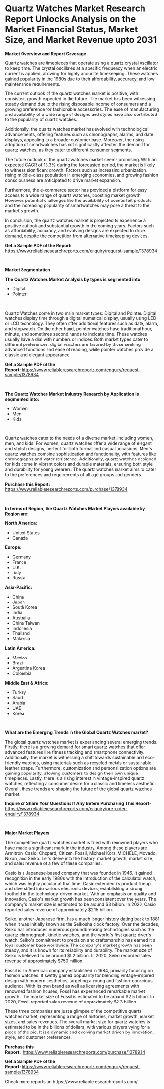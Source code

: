 <p><h1>Quartz Watches Market Research Report Unlocks Analysis on the Market Financial Status, Market Size, and Market Revenue upto 2031</h1></p><p><strong>Market Overview and Report Coverage</strong></p>
<p><p>Quartz watches are timepieces that operate using a quartz crystal oscillator to keep time. The crystal oscillates at a specific frequency when an electric current is applied, allowing for highly accurate timekeeping. These watches gained popularity in the 1980s due to their affordability, accuracy, and low maintenance requirements.</p><p>The current outlook of the quartz watches market is positive, with consistent growth expected in the future. The market has been witnessing steady demand due to the rising disposable income of consumers and a growing preference for fashionable accessories. The ease of manufacturing and availability of a wide range of designs and styles have also contributed to the popularity of quartz watches.</p><p>Additionally, the quartz watches market has evolved with technological advancements, offering features such as chronographs, alarms, and date displays, appealing to a broader customer base. Moreover, the rising adoption of smartwatches has not significantly affected the demand for quartz watches, as they cater to different consumer segments.</p><p>The future outlook of the quartz watches market seems promising. With an expected CAGR of 13.3% during the forecasted period, the market is likely to witness significant growth. Factors such as increasing urbanization, rising middle-class population in emerging economies, and growing fashion consciousness are anticipated to drive market expansion.</p><p>Furthermore, the e-commerce sector has provided a platform for easy access to a wide range of quartz watches, boosting market growth. However, potential challenges like the availability of counterfeit products and the increasing popularity of smartwatches may pose a threat to the market's growth.</p><p>In conclusion, the quartz watches market is projected to experience a positive outlook and substantial growth in the coming years. Factors such as affordability, accuracy, and evolving designs are expected to drive demand, despite the competition from alternative timekeeping devices.</p></p>
<p><strong>Get a Sample PDF of the Report:</strong> <a href="https://www.reliableresearchreports.com/enquiry/request-sample/1378934">https://www.reliableresearchreports.com/enquiry/request-sample/1378934</a></p>
<p>&nbsp;</p>
<p><strong>Market Segmentation</strong></p>
<p><strong>The Quartz Watches Market Analysis by types is segmented into:</strong></p>
<p><ul><li>Digital</li><li>Pointer</li></ul></p>
<p>&nbsp;</p>
<p><p>Quartz Watches come in two main market types: Digital and Pointer. Digital watches display time through a digital numerical display, usually using LED or LCD technology. They often offer additional features such as date, alarm, and stopwatch. On the other hand, pointer watches have traditional hour, minute, and sometimes second hands to indicate time. These watches usually have a dial with numbers or indices. Both market types cater to different preferences; digital watches are favored by those seeking advanced functions and ease of reading, while pointer watches provide a classic and elegant appearance.</p></p>
<p><strong>Get a Sample PDF of the Report:</strong>&nbsp;<a href="https://www.reliableresearchreports.com/enquiry/request-sample/1378934">https://www.reliableresearchreports.com/enquiry/request-sample/1378934</a></p>
<p>&nbsp;</p>
<p><strong>The Quartz Watches Market Industry Research by Application is segmented into:</strong></p>
<p><ul><li>Women</li><li>Men</li><li>Kids</li></ul></p>
<p>&nbsp;</p>
<p><p>Quartz watches cater to the needs of a diverse market, including women, men, and kids. For women, quartz watches offer a wide range of elegant and stylish designs, perfect for both formal and casual occasions. Men's quartz watches combine sophistication and functionality, with features like chronographs and water resistance. Additionally, quartz watches designed for kids come in vibrant colors and durable materials, ensuring both style and durability for young wearers. The quartz watches market aims to cater to the preferences and requirements of all age groups and genders.</p></p>
<p><strong>Purchase this Report:</strong>&nbsp; <a href="https://www.reliableresearchreports.com/purchase/1378934">https://www.reliableresearchreports.com/purchase/1378934</a></p>
<p>&nbsp;</p>
<p><strong>In terms of Region, the Quartz Watches Market Players available by Region are:</strong></p>
<p>
    <p> <strong> North America: </strong>
        <ul>
            <li>United States</li>
            <li>Canada</li>
        </ul>
        </p> 
    <p> <strong> Europe: </strong>
        <ul>
            <li>Germany</li>
            <li>France</li>
            <li>U.K.</li>
            <li>Italy</li>
            <li>Russia</li>
        </ul>
        </p> 
    <p> <strong> Asia-Pacific: </strong>
        <ul>
            <li>China</li>
            <li>Japan</li>
            <li>South Korea</li>
            <li>India</li>
            <li>Australia</li>
            <li>China Taiwan</li>
            <li>Indonesia</li>
            <li>Thailand</li>
            <li>Malaysia</li>
        </ul>
        </p> 
    <p> <strong> Latin America: </strong>
        <ul>
            <li>Mexico</li>
            <li>Brazil</li>
            <li>Argentina Korea</li>
            <li>Colombia</li>
        </ul>
        </p> 
    <p> <strong> Middle East & Africa: </strong>
        <ul>
            <li>Turkey</li>
            <li>Saudi</li>
            <li>Arabia</li>
            <li>UAE</li>
            <li>Korea</li>
        </ul>
    </p>
    </p>
<p>&nbsp;</p>
<p><strong>What are the Emerging Trends in the Global Quartz Watches market?</strong></p>
<p><p>The global quartz watches market is experiencing several emerging trends. Firstly, there is a growing demand for smart quartz watches that offer advanced features like fitness tracking and smartphone connectivity. Additionally, the market is witnessing a shift towards sustainable and eco-friendly watches, using materials such as recycled metals or sustainable leather straps. Furthermore, customization and personalization options are gaining popularity, allowing customers to design their own unique timepieces. Lastly, there is a rising interest in vintage-inspired quartz watches, reflecting a consumer desire for a classic and timeless aesthetic. Overall, these trends are shaping the future of the global quartz watches market.</p></p>
<p><strong>Inquire or Share Your Questions If Any Before Purchasing This Report</strong>- <a href="https://www.reliableresearchreports.com/enquiry/pre-order-enquiry/1378934">https://www.reliableresearchreports.com/enquiry/pre-order-enquiry/1378934</a></p>
<p>&nbsp;</p>
<p><strong>Major Market Players</strong></p>
<p><p>The competitive quartz watches market is filled with renowned players who have made a significant mark in the industry. Among these players are Armitron, Casio, Chopard, Citizen, Fossil, Michael Kors, MICHELE, Movado, Nixon, and Seiko. Let's delve into the history, market growth, market size, and sales revenue of a few of these companies.</p><p>Casio is a Japanese-based company that was founded in 1946. It gained recognition in the early 1980s with the introduction of the calculator watch, which was highly popular at that time. Casio extended its product lineup and diversified into various electronic devices, establishing a strong foothold in the technology-driven market. With an emphasis on quality and innovation, Casio's market growth has been consistent over the years. The company's market size is estimated to be around $3 billion. In 2020, Casio reported sales revenue of approximately $2.15 billion.</p><p>Seiko, another Japanese firm, has a much longer history dating back to 1881 when it was initially known as the Seikosha clock factory. Over the decades, Seiko has introduced numerous groundbreaking technologies such as the quartz chronograph, kinetic watches, and the world's first quartz diver's watch. Seiko's commitment to precision and craftsmanship has earned it a loyal customer base worldwide. The company's market growth has been steady, and it is known for its reliability and durability. The market size of Seiko is believed to be around $1.2 billion. In 2020, Seiko recorded sales revenue of approximately $750 million.</p><p>Fossil is an American company established in 1984, primarily focusing on fashion watches. It swiftly gained popularity for blending vintage-inspired design with modern aesthetics, targeting a young and fashion-conscious audience. With its own brand as well as licensing agreements with renowned fashion houses, Fossil has experienced remarkable market growth. The market size of Fossil is estimated to be around $2.5 billion. In 2020, Fossil reported sales revenue of approximately $2.3 billion.</p><p>These three companies are just a glimpse of the competitive quartz watches market, representing a range of histories, market growth, market sizes, and sales revenues. The overall market size for quartz watches is estimated to be in the billions of dollars, with various players vying for a piece of the pie. It is a dynamic and evolving market driven by innovation, style, and customer preferences.</p></p>
<p><strong>Purchase this Report:</strong>&nbsp;&nbsp;<a href="https://www.reliableresearchreports.com/purchase/1378934">https://www.reliableresearchreports.com/purchase/1378934</a></p>
<p></p>
<p><strong>Get a Sample PDF of the Report:</strong>&nbsp;<a href="https://www.reliableresearchreports.com/enquiry/request-sample/1378934">https://www.reliableresearchreports.com/enquiry/request-sample/1378934</a></p>
<p>Check more reports on https://www.reliableresearchreports.com/</p>